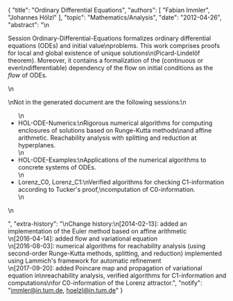{
    "title": "Ordinary Differential Equations",
    "authors": [
        "Fabian Immler",
        "Johannes Hölzl"
    ],
    "topic": "Mathematics/Analysis",
    "date": "2012-04-26",
    "abstract": "\n<p>Session Ordinary-Differential-Equations formalizes ordinary differential equations (ODEs) and initial value\nproblems. This work comprises proofs for local and global existence of unique solutions\n(Picard-Lindelöf theorem). Moreover, it contains a formalization of the (continuous or even\ndifferentiable) dependency of the flow on initial conditions as the <i>flow</i> of ODEs.</p>\n<p>\nNot in the generated document are the following sessions:\n<ul>\n<li> HOL-ODE-Numerics:\nRigorous numerical algorithms for computing enclosures of solutions based on Runge-Kutta methods\nand affine arithmetic. Reachability analysis with splitting and reduction at hyperplanes.</li>\n<li> HOL-ODE-Examples:\nApplications of the numerical algorithms to concrete systems of ODEs.</li>\n<li> Lorenz_C0, Lorenz_C1:\nVerified algorithms for checking C1-information according to Tucker's proof,\ncomputation of C0-information.</li>\n</ul>\n</p>",
    "extra-history": "\nChange history:\n[2014-02-13]: added an implementation of the Euler method based on affine arithmetic<br>\n[2016-04-14]: added flow and variational equation<br>\n[2016-08-03]: numerical algorithms for reachability analysis (using second-order Runge-Kutta methods, splitting, and reduction) implemented using Lammich's framework for automatic refinement<br>\n[2017-09-20]: added Poincare map and propagation of variational equation in\nreachability analysis, verified algorithms for C1-information and computations\nfor C0-information of the Lorenz attractor.",
    "notify": "immler@in.tum.de, hoelzl@in.tum.de"
}